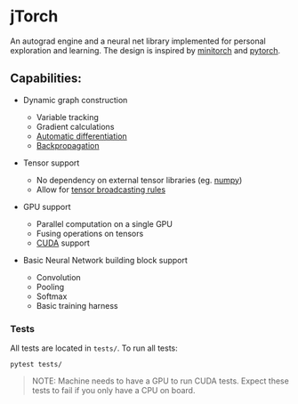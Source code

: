# jTorch
An autograd engine and a neural net library implemented for personal exploration and learning.
The design is inspired by [minitorch](https://minitorch.github.io/) and [pytorch](https://pytorch.org/).

## Capabilities:
* Dynamic graph construction
    * Variable tracking
    * Gradient calculations
    * [Automatic differentiation](https://en.wikipedia.org/wiki/Automatic_differentiation)
    * [Backpropagation](https://en.wikipedia.org/wiki/Backpropagation)

* Tensor support
    * No dependency on external tensor libraries (eg. [numpy](https://numpy.org/))
    * Allow for [tensor broadcasting rules](https://numpy.org/doc/stable/user/basics.broadcasting.html)

* GPU support
    * Parallel computation on a single GPU
    * Fusing operations on tensors
    * [CUDA](https://developer.nvidia.com/cuda-toolkit) support

* Basic Neural Network building block support
    * Convolution
    * Pooling
    * Softmax
    * Basic training harness

### Tests

All tests are located in `tests/`. To run all tests:
```
pytest tests/
```
> NOTE: Machine needs to have a GPU to run CUDA tests. Expect these tests to fail if you only have a CPU on board.



